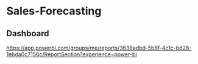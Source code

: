 # Sales-Forecasting

## Dashboard

https://app.powerbi.com/groups/me/reports/3638adbd-5b8f-4c1c-bd28-1ebda0c7156c/ReportSection?experience=power-bi
